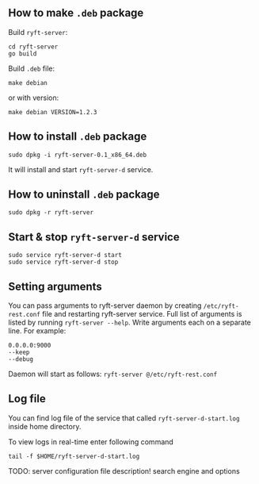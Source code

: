 ## How to make ``.deb`` package

Build ``ryft-server``:

```
cd ryft-server
go build
```

Build ``.deb`` file:

```
make debian
```

or with version:

```
make debian VERSION=1.2.3
```


## How to install ``.deb`` package

```
sudo dpkg -i ryft-server-0.1_x86_64.deb
```

It will install and start ``ryft-server-d`` service.


## How to uninstall ``.deb`` package

```
sudo dpkg -r ryft-server
```

## Start & stop ``ryft-server-d`` service

```
sudo service ryft-server-d start
sudo service ryft-server-d stop
```

## Setting arguments

You can pass arguments to ryft-server daemon by creating `/etc/ryft-rest.conf` file and restarting ryft-server service.
Full list of arguments is listed by running `ryft-server --help`. Write arguments each on a separate line. For example:

```
0.0.0.0:9000
--keep
--debug
```

Daemon will start as follows: `ryft-server @/etc/ryft-rest.conf`

## Log file

You can find log file of the service that called `ryft-server-d-start.log` inside home directory.

To view logs in real-time enter following command

`tail -f $HOME/ryft-server-d-start.log`



TODO: server configuration file description! search engine and options
